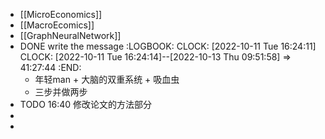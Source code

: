- [[MicroEconomics]]
- [[MacroEcomics]]
- [[GraphNeuralNetwork]]
- DONE write the message
  :LOGBOOK:
  CLOCK: [2022-10-11 Tue 16:24:11]
  CLOCK: [2022-10-11 Tue 16:24:14]--[2022-10-13 Thu 09:51:58] =>  41:27:44
  :END:
	- 年轻man + 大脑的双重系统 + 吸血虫
	- 三步并做两步
- TODO 16:40  修改论文的方法部分
-
-